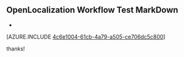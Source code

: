 ## OpenLocalization Workflow Test MarkDown
* 

[AZURE.INCLUDE [4c6e1004-61cb-4a79-a505-ce706dc5c800](calleeMd1.md)]

 
thanks!